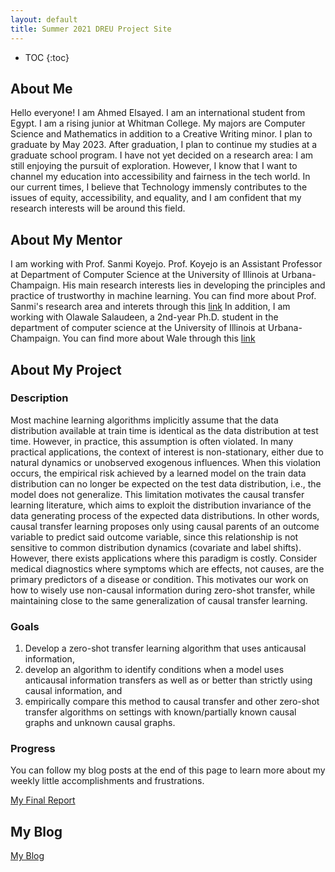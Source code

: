 ```yaml
---
layout: default
title: Summer 2021 DREU Project Site
---
```


* TOC
{:toc}

## About Me
Hello everyone! I am Ahmed Elsayed. I am an international student from Egypt. I am a rising junior at Whitman College. My majors are Computer Science and Mathematics in addition to a Creative Writing minor. I plan to graduate by May 2023. After graduation, I plan to continue my studies at a graduate school program. I have not yet decided on a research area: I am still enjoying the pursuit of exploration. However, I know that I want to channel my education into accessibility and fairness in the tech world. In our current times, I believe that Technology immensly contributes to the issues of equity, accessibility, and equality, and I am confident that my research interests will be around this field.  
## About My Mentor
I am working with Prof. Sanmi Koyejo. Prof. Koyejo is an Assistant Professor at Department of Computer Science at the University of Illinois at Urbana-Champaign. His main research interests lies in developing the principles and practice of trustworthy in machine learning. You can find more about Prof. Sanmi's research area and interets through this [link](https://sanmi.cs.illinois.edu/bio.html) 
In addition, I am working with Olawale Salaudeen, a 2nd-year Ph.D. student in the department of computer science at the University of Illinois at Urbana-Champaign. You can find more about Wale through this [link](https://olawalesalaudeen.com/) 
## About My Project

### Description
Most machine learning algorithms implicitly assume that the data distribution available at train time is identical as the data distribution at test time. However, in practice, this assumption is often violated. In many practical applications, the context of interest is non-stationary, either due to natural dynamics or unobserved exogenous influences. When this violation occurs, the empirical risk achieved by a learned model on the train data distribution can no longer be expected on the test data distribution, i.e., the model does not generalize. This limitation motivates the causal transfer learning literature, which aims to exploit the distribution invariance of the data generating process of the expected data distributions. In other words, causal transfer learning proposes only using causal parents of an outcome variable to predict said outcome variable, since this relationship is not sensitive to common distribution dynamics (covariate and label shifts). However, there exists applications where this paradigm is costly. Consider medical diagnostics where symptoms which are effects, not causes, are the primary predictors of a disease or condition. This motivates our work on how to wisely use non-causal information during zero-shot transfer, while maintaining close to the same generalization of causal transfer learning.

### Goals
1. Develop a zero-shot transfer learning algorithm that uses anticausal information,
2. develop an algorithm to identify conditions when a model uses anticausal information transfers as well as or better than strictly using causal information, and 
3. empirically compare this method to causal transfer and other zero-shot transfer algorithms on settings with known/partially known causal graphs and unknown causal graphs.

### Progress
You can follow my blog posts at the end of this page to learn more about my weekly little accomplishments and frustrations. 



[My Final Report](files/finalreport.pdf)

## My Blog

[My Blog](blog.html)
